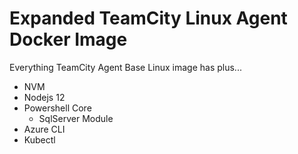 # Expanded TeamCity Linux Agent Docker Image
Everything TeamCity Agent Base Linux image has plus...
* NVM
* Nodejs 12
* Powershell Core
    * SqlServer Module
* Azure CLI
* Kubectl